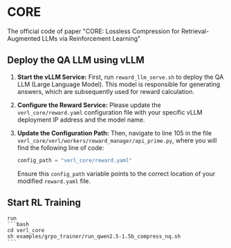 # CORE
The official code of paper "CORE: Lossless Compression for Retrieval-Augmented LLMs via Reinforcement Learning"

## Deploy the QA LLM using vLLM

1.  **Start the vLLM Service:**
    First, run `reward_llm_serve.sh` to deploy the QA LLM (Large Language Model). This model is responsible for generating answers, which are subsequently used for reward calculation.

2.  **Configure the Reward Service:**
    Please update the `verl_core/reward.yaml` configuration file with your specific vLLM deployment IP address and the model name.

3.  **Update the Configuration Path:**
    Then, navigate to line 105 in the file `verl_core/verl/workers/reward_manager/api_prime.py`, where you will find the following line of code:
    ```python
    config_path = "verl_core/reward.yaml"
    ```
    Ensure this `config_path` variable points to the correct location of your modified `reward.yaml` file.

## Start RL Training
    run
    ```bash
    cd verl_core
    sh examples/grpo_trainer/run_qwen2.5-1.5b_compress_nq.sh
    ```

